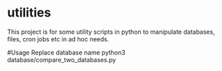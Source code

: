 # utilities
This project is for some utility scripts in python to manipulate databases, files, cron jobs etc in ad hoc needs.

#Usage
Replace database name
python3 database/compare_two_databases.py

